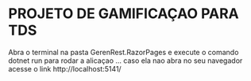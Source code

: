 # PROJETO DE GAMIFICAÇAO PARA TDS 

Abra o terminal na pasta GerenRest.RazorPages e execute o comando dotnet run para rodar a alicaçao ... caso ela nao abra no seu navegador acesse o link http://localhost:5141/